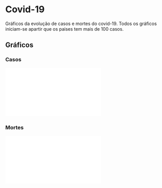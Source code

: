 # Covid-19

Gráficos da evolução de casos e mortes do covid-19. Todos os gráficos iniciam-se apartir que os paises tem mais de 100 casos.

## Gráficos

### Casos
![Total de Casos diarios](fig/casos.pdf)

### Mortes
![Total de morte diarias](fig/mortes.pdf)